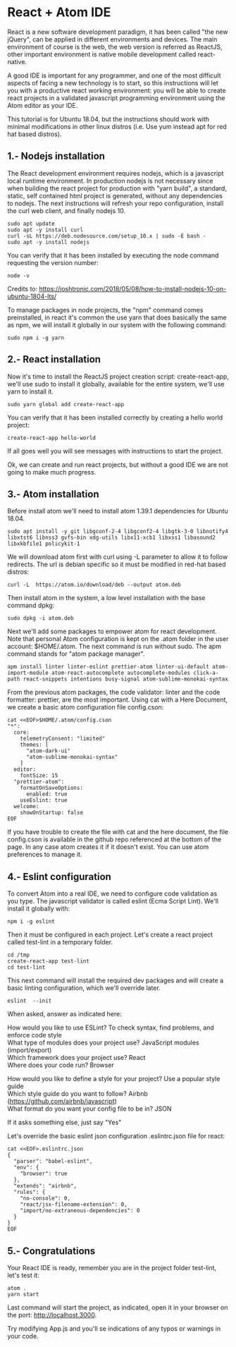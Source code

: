 # React + Atom IDE

React is a new software development paradigm, it has been called "the new jQuery", can be applied in different environments and devices. The main environment of course is the web, the web version is referred as ReactJS, other important environment is native mobile development called react-native.

A good IDE is important for any programmer, and one of the most difficult aspects of facing a new technology is to start, so this instructions will let you with a productive react working environment: you will be able to create react projects in a validated javascript programming environment using the Atom editor as your IDE.

This tutorial is for Ubuntu 18.04, but the instructions should work with minimal modifications in other linux distros (i.e. Use yum instead apt for red hat based distros).

## 1.- Nodejs installation

The React development environment requires nodejs, which is a javascript local runtime environment. In production nodejs is not necessary since when building the react project for production with "yarn build", a standard, static, self contained html project is generated, without any dependencies to nodejs. The next instructions will refresh your repo configuration, install the curl web client, and finally nodejs 10.

```
sudo apt update
sudo apt -y install curl
curl -sL https://deb.nodesource.com/setup_10.x | sudo -E bash -
sudo apt -y install nodejs
```

You can verify that it has been installed by executing the node command requesting the version number:

```
node -v
```

Credits to: https://joshtronic.com/2018/05/08/how-to-install-nodejs-10-on-ubuntu-1804-lts/

To manage packages in node projects, the "npm" command comes preinstalled, in react it's common the use yarn that does basically the same as npm, we will install it globally in our system with the following command:

```
sudo npm i -g yarn
```

## 2.- React installation

Now it's time to install the ReactJS project creation script: create-react-app, we'll use sudo to install it globally, available for the entire system, we'll use yarn to install it.

```
sudo yarn global add create-react-app
```

You can verify that it has been installed correctly by creating a hello world project:

```
create-react-app hello-world
```

If all goes well you will see messages with instructions to start the project.

Ok, we can create and run react projects, but without a good IDE we are not going to make much progress.

## 3.- Atom installation

Before install atom we'll need to install atom 1.39.1 dependencies for Ubuntu 18.04.

```
sudo apt install -y git libgconf-2-4 libgconf2-4 libgtk-3-0 libnotify4 libxtst6 libnss3 gvfs-bin xdg-utils libx11-xcb1 libxss1 libasound2 libxkbfile1 policykit-1
```

We will download atom first with curl using -L parameter to allow it to follow redirects. The url is debian specific so it must be modified in red-hat based distros:

```
curl -L  https://atom.io/download/deb --output atom.deb
```

Then install atom in the system, a low level installation with the base command dpkg:

```
sudo dpkg -i atom.deb
```

Next we'll add some packages to empower atom for react development. Note that personal Atom configuration is kept on the .atom folder in the user account: $HOME/.atom. The next command is run without sudo. The apm command stands for "atom package manager".

```
apm install linter linter-eslint prettier-atom linter-ui-default atom-import-module atom-react-autocomplete autocomplete-modules click-a-path react-snippets intentions busy-signal atom-sublime-monokai-syntax
```

From the previous atom packages, the code validator: linter and the code formatter: prettier, are the most important.
Using cat with a Here Document, we create a basic atom configuration file config.cson:

```
cat <<EOF>$HOME/.atom/config.cson
"*":
  core:
    telemetryConsent: "limited"
    themes: [
      "atom-dark-ui"
      "atom-sublime-monokai-syntax"
    ]
  editor:
    fontSize: 15
  "prettier-atom":
    formatOnSaveOptions:
      enabled: true
    useEslint: true
  welcome:
    showOnStartup: false
EOF
```

If you have trouble to create the file with cat and the here document, the file config.cson is available in the github repo referenced at the bottom of the page. In any case atom creates it if it doesn't exist. You can use atom preferences to manage it. 
 
## 4.- Eslint configuration

To convert Atom into a real IDE, we need to configure code validation as you type. The javascript validator is called eslint (Ecma Script Lint). We'll install it globally with:

```
npm i -g eslint
```

Then it must be configured in each project. Let's create a react project called test-lint in a temporary folder.

```
cd /tmp
create-react-app test-lint
cd test-lint
```

This next command will install the required dev packages and will create a basic linting configuration, which we'll override later.

```
eslint  --init
```

When asked, answer as indicated here:

How would you like to use ESLint? To check syntax, find problems, and enforce code style  
What type of modules does your project use? JavaScript modules (import/export)  
Which framework does your project use? React  
Where does your code run? Browser  

How would you like to define a style for your project? Use a popular style guide  
Which style guide do you want to follow? Airbnb (https://github.com/airbnb/javascript)  
What format do you want your config file to be in? JSON  

If it asks something else, just say "Yes"  

Let's override the basic eslint json configuration .eslintrc.json  file for react:  

```
cat <<EOF>.eslintrc.json 
{
  "parser": "babel-eslint",
  "env": {
    "browser": true
  },
  "extends": "airbnb",
  "rules": {
    "no-console": 0,
    "react/jsx-filename-extension": 0,
    "import/no-extraneous-dependencies": 0
  }
}
EOF
```

## 5.- Congratulations

Your React IDE is ready, remember you are in the project folder test-lint, let's test it:

```
atom .
yarn start
```

Last command will start the project, as indicated, open it in your browser on the port: http://localhost.3000.

Try modifying App.js and you'll se indications of any typos or warnings in your code.

